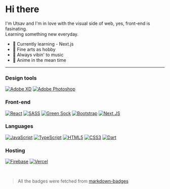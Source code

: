 <!-- # Hi there <img src="https://raw.githubusercontent.com/fru2/fru2/main/assets/wave.gif" width="30px"> -->
# Hi there
I'm Utsav and I'm in love with the visual side of web, yes, front-end is fasinating.<br />
Learning something new everyday. 


- 🌱 Currently learning - Next.js
- 🎨 Fine arts as hobby 
- 🎵 Always vibin' to music
- 🍿 Anime in the mean time

<!-- <br /> -->

<!-- <a href="https://www.behance.net/" target="_blank">
  <img src="https://img.shields.io/badge/Behance-1769ff?style=for-the-badge&logo=behance&logoColor=white" alt="Adobe xd badge" />
</a> -->

---


### Design tools
[![Adobe XD](https://img.shields.io/badge/Adobe%20XD-470137?style=for-the-badge&logo=Adobe%20XD&logoColor=#FF61F6)](#)
[![Adobe Photoshop](https://img.shields.io/badge/adobe%20photoshop-%2331A8FF.svg?style=for-the-badge&logo=adobe%20photoshop&logoColor=white)](#)


### Front-end
[![React](https://img.shields.io/badge/react-%2320232a.svg?style=for-the-badge&logo=react&logoColor=%2361DAFB)](#)
[![SASS](https://img.shields.io/badge/SASS-hotpink.svg?style=for-the-badge&logo=SASS&logoColor=white)](#)
[![Green Sock](https://img.shields.io/badge/green%20sock-88CE02?style=for-the-badge&logo=greensock&logoColor=white)](#)
[![Bootstrap](https://img.shields.io/badge/bootstrap-%23563D7C.svg?style=for-the-badge&logo=bootstrap&logoColor=white)](#)
[![Next JS](https://img.shields.io/badge/Next-black?style=for-the-badge&logo=next.js&logoColor=white)](#)


### Languages
[![JavaScript](https://img.shields.io/badge/javascript-%23323330.svg?style=for-the-badge&logo=javascript&logoColor=%23F7DF1E)](#)
[![TypeScript](https://img.shields.io/badge/typescript-%23007ACC.svg?style=for-the-badge&logo=typescript&logoColor=white)](#)
[![HTML5](https://img.shields.io/badge/html5-%23E34F26.svg?style=for-the-badge&logo=html5&logoColor=white)](#)
[![CSS3](https://img.shields.io/badge/css3-%231572B6.svg?style=for-the-badge&logo=css3&logoColor=white)](#)
[![Dart](https://img.shields.io/badge/dart-%230175C2.svg?style=for-the-badge&logo=dart&logoColor=white)](#)


### Hosting
[![Firebase](https://img.shields.io/badge/firebase-%23039BE5.svg?style=for-the-badge&logo=firebase)](#)
[![Vercel](https://img.shields.io/badge/vercel-%23000000.svg?style=for-the-badge&logo=vercel&logoColor=white)](#)

<br />

> All the badges were fetched from [markdown-badges](https://github.com/Ileriayo/markdown-badges)
